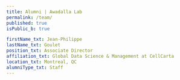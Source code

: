 ```yaml
---
title: Alumni | Awadalla Lab
permalink: /team/
published: true
isPublic_b: true

firstName_txt: Jean-Philippe
lastName_txt: Goulet
position_txt: Associate Director
affiliation_txt: Global Data Science & Management at CellCarta
location_txt: Montreal, QC
alumniType_txt: Staff
---
```

